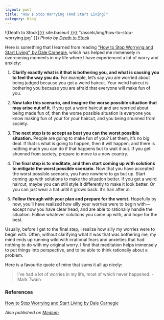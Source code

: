 ```yaml
---
layout: post
title: "How I Stop Worrying (And Start Living)"
category: blog
---
```


![Death to Stock]({{ site.baseurl }}{{ "/assets/img/how-to-stop-worrying.jpg" }})
*Photo by [Death to Stock](https://deathtothestockphoto.com/)*

Here is something that I learned from reading [“How to Stop Worrying and Start Living”, by Dale Carnegie](https://en.wikipedia.org/wiki/How_to_Stop_Worrying_and_Start_Living), which has helped me immensely in overcoming moments in my life where I have experienced a lot of worry and anxiety:

1. **Clarify exactly what is it that is bothering you, and what is causing you to feel the way you do.** For example, let’s say you are worried about being judged because you got a weird haircut. Your weird haircut is bothering you because you are afraid that everyone will make fun of you.

2. **Now take this scenario, and imagine the worse possible situation that may arise out of it.** If you got a weird haircut and are worried about being made fun of, then the worse possible situation is everyone you know making fun of your for your haircut, and you being shunned from society.

3. **The next step is to accept as best you can the worst possible situation.** People are going to make fun of you? Let them, it’s no big deal. If that is what is going to happen, then it will happen, and there is nothing much you can do if that happens but to wait it out. If you get shunned from society, prepare to move to a new country.

4. **The final step is to meditate, and then start coming up with solutions to mitigate the worst possible scenario.** Now that you have accepted the worst possible scenario, you have nowhere to go but up. Start coming up with solutions to make the situation better. If you got a weird haircut, maybe you can still style it differently to make it look better. Or you can just wear a hat until it grows back. It’s hair after all.

5. **Follow through with your plan and prepare for the worst.** Hopefully by now, you’ll have realized how silly your worries were to begin with — except now you have clear head, and are able to rationally handle the situation. Follow whatever solutions you came up with, and hope for the best.

Usually, before I get to the final step, I realize how silly my worries were to begin with. Often, without clarifying what it was that was bothering me, my mind ends up running wild with irrational fears and anxieties that had nothing to do with my original worry. I find that meditation helps immensely to put things into perspective, and to be able to think rationally about a problem.

Here is a favourite quote of mine that sums it all up nicely:

> I’ve had a lot of worries in my life, most of which never happened. -Mark Twain

### References

[How to Stop Worrying and Start Living by Dale Carnegie](https://en.wikipedia.org/wiki/How_to_Stop_Worrying_and_Start_Living)

*Also published on [Medium](https://medium.com/@LeNPaul/how-i-stop-worrying-and-start-living-3ab8107616a0)*
